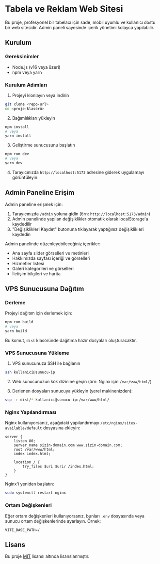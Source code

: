 # Tabela ve Reklam Web Sitesi

Bu proje, profesyonel bir tabelacı için sade, mobil uyumlu ve kullanıcı dostu bir web sitesidir. Admin paneli sayesinde içerik yönetimi kolayca yapılabilir.

## Kurulum

### Gereksinimler

- Node.js (v16 veya üzeri)
- npm veya yarn

### Kurulum Adımları

1. Projeyi klonlayın veya indirin

```bash
git clone <repo-url>
cd <proje-klasörü>
```

2. Bağımlılıkları yükleyin

```bash
npm install
# veya
yarn install
```

3. Geliştirme sunucusunu başlatın

```bash
npm run dev
# veya
yarn dev
```

4. Tarayıcınızda `http://localhost:5173` adresine giderek uygulamayı görüntüleyin

## Admin Paneline Erişim

Admin paneline erişmek için:

1. Tarayıcınızda `/admin` yoluna gidin (örn: `http://localhost:5173/admin`)
2. Admin panelinde yapılan değişiklikler otomatik olarak localStorage'a kaydedilir
3. "Değişiklikleri Kaydet" butonuna tıklayarak yaptığınız değişiklikleri kaydedin

Admin panelinde düzenleyebileceğiniz içerikler:
- Ana sayfa slider görselleri ve metinleri
- Hakkımızda sayfası içeriği ve görselleri
- Hizmetler listesi
- Galeri kategorileri ve görselleri
- İletişim bilgileri ve harita

## VPS Sunucusuna Dağıtım

### Derleme

Projeyi dağıtım için derlemek için:

```bash
npm run build
# veya
yarn build
```

Bu komut, `dist` klasöründe dağıtıma hazır dosyaları oluşturacaktır.

### VPS Sunucusuna Yükleme

1. VPS sunucunuza SSH ile bağlanın

```bash
ssh kullanici@sunucu-ip
```

2. Web sunucunuzun kök dizinine geçin (örn: Nginx için `/var/www/html/`)

3. Derlenen dosyaları sunucuya yükleyin (yerel makinenizden):

```bash
scp -r dist/* kullanici@sunucu-ip:/var/www/html/
```

### Nginx Yapılandırması

Nginx kullanıyorsanız, aşağıdaki yapılandırmayı `/etc/nginx/sites-available/default` dosyasına ekleyin:

```nginx
server {
    listen 80;
    server_name sizin-domain.com www.sizin-domain.com;
    root /var/www/html;
    index index.html;

    location / {
        try_files $uri $uri/ /index.html;
    }
}
```

Nginx'i yeniden başlatın:

```bash
sudo systemctl restart nginx
```

### Ortam Değişkenleri

Eğer ortam değişkenleri kullanıyorsanız, bunları `.env` dosyasında veya sunucu ortam değişkenlerinde ayarlayın. Örnek:

```
VITE_BASE_PATH=/
```

## Lisans

Bu proje [MIT](LICENSE) lisansı altında lisanslanmıştır.
